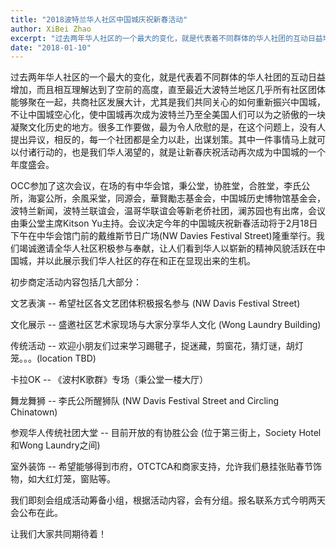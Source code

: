 ```yaml
---
title: "2018波特兰华人社区中国城庆祝新春活动"
author: XiBei Zhao
excerpt: "过去两年华人社区的一个最大的变化，就是代表着不同群体的华人社团的互动日益增加，而且相互理解达到了空前的高度，直至最近大波特兰地区几乎所有社区团体能够聚在一起，共商社区发展大计，尤其是我们共同关心的如何重新振兴中国城，不让中国城空心化，使中国城再次成为波特兰乃至全美国人们可以为之骄傲的一块凝聚文化历史的地方。很多工作要做，最为令人欣慰的是，在这个问题上，没有人提出异议，相反的，每一个社团都是全力以赴，出谋划策。其中一件事情马上就可以付诸行动的，也是我们华人渴望的，就是让新春庆祝活动再次成为中国城的一个年度盛会。"
date: "2018-01-10"
---
```


过去两年华人社区的一个最大的变化，就是代表着不同群体的华人社团的互动日益增加，而且相互理解达到了空前的高度，直至最近大波特兰地区几乎所有社区团体能够聚在一起，共商社区发展大计，尤其是我们共同关心的如何重新振兴中国城，不让中国城空心化，使中国城再次成为波特兰乃至全美国人们可以为之骄傲的一块凝聚文化历史的地方。很多工作要做，最为令人欣慰的是，在这个问题上，没有人提出异议，相反的，每一个社团都是全力以赴，出谋划策。其中一件事情马上就可以付诸行动的，也是我们华人渴望的，就是让新春庆祝活动再次成为中国城的一个年度盛会。

OCC参加了这次会议，在场的有中华会馆，秉公堂，协胜堂，合胜堂，李氏公所，海宴公所，余風采堂，同源会，華賢勵志基金会，中国城历史博物馆基金会，波特兰新闻，波特兰联谊会，温哥华联谊会等新老侨社团，澜苏园也有出席，会议由秉公堂主席Kitson Yu主持。会议决定今年的中国城庆祝新春活动将于2月18日下午在中华会馆门前的戴维斯节日广场(NW Davies Festival Street)隆重举行。我们竭诚邀请全华人社区积极参与奉献，让人们看到华人以崭新的精神风貌活跃在中国城，并以此展示我们华人社区的存在和正在显现出来的生机。

初步商定活动内容包括几大部分：

文艺表演 -- 希望社区各文艺团体积极报名参与 (NW Davis Festival Street)

文化展示 -- 盛邀社区艺术家现场与大家分享华人文化 (Wong Laundry Building)

传统活动 -- 欢迎小朋友们过来学习踢毽子，捉迷藏，剪窗花，猜灯谜，胡灯笼。。。(location TBD)

卡拉OK -- 《波村K歌群》专场（秉公堂一楼大厅）

舞龙舞狮 -- 李氏公所醒狮队 (NW Davis Festival Street and Circling Chinatown)

参观华人传统社团大堂 -- 目前开放的有协胜公会 (位于第三街上，Society Hotel和Wong Laundry之间)

室外装饰 -- 希望能够得到市府，OTCTCA和商家支持，允许我们悬挂张贴春节饰物，如大红灯笼，窗贴等。

我们即刻会组成活动筹备小组，根据活动内容，会有分组。报名联系方式今明两天会公布在此。

让我们大家共同期待着！
